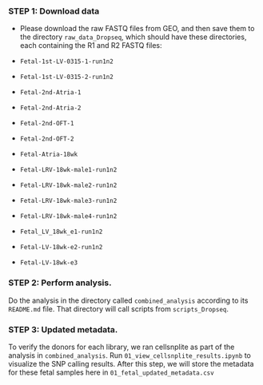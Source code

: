 ### STEP 1: Download data

- Please download the raw FASTQ files from GEO, and then save them to the directory `raw_data_Dropseq`, which should have these directories, each containing the R1 and R2 FASTQ files:

- `Fetal-1st-LV-0315-1-run1n2`
- `Fetal-1st-LV-0315-2-run1n2`
- `Fetal-2nd-Atria-1`
- `Fetal-2nd-Atria-2`
- `Fetal-2nd-OFT-1`
- `Fetal-2nd-OFT-2`
- `Fetal-Atria-18wk`
- `Fetal-LRV-18wk-male1-run1n2`
- `Fetal-LRV-18wk-male2-run1n2`
- `Fetal-LRV-18wk-male3-run1n2`
- `Fetal-LRV-18wk-male4-run1n2`
- `Fetal_LV_18wk_e1-run1n2`
- `Fetal-LV-18wk-e2-run1n2`
- `Fetal-LV-18wk-e3`

### STEP 2: Perform analysis. 

Do the analysis in the directory called `combined_analysis` according to its `README.md` file. That directory will call scripts from `scripts_Dropseq`.

### STEP 3: Updated metadata.

To verify the donors for each library, we ran cellsnplite as part of the analysis in `combined_analysis`. Run `01_view_cellsnplite_results.ipynb` to visualize the SNP calling results. After this step, we will store the metadata for these fetal samples here in `01_fetal_updated_metadata.csv`

